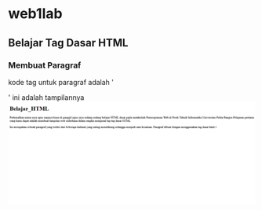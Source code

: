 # web1lab
## Belajar Tag Dasar HTML

### Membuat Paragraf
kode tag untuk paragraf adalah '<p>'
ini adalah tampilannya  
![gambar 1](screenshot/belajar_html.png)